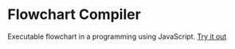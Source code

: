 # Flowchart Compiler
Executable flowchart in a programming using JavaScript.
[Try it out](https://Anisurrahmanlikhon.github.io/FlowCompiler)

